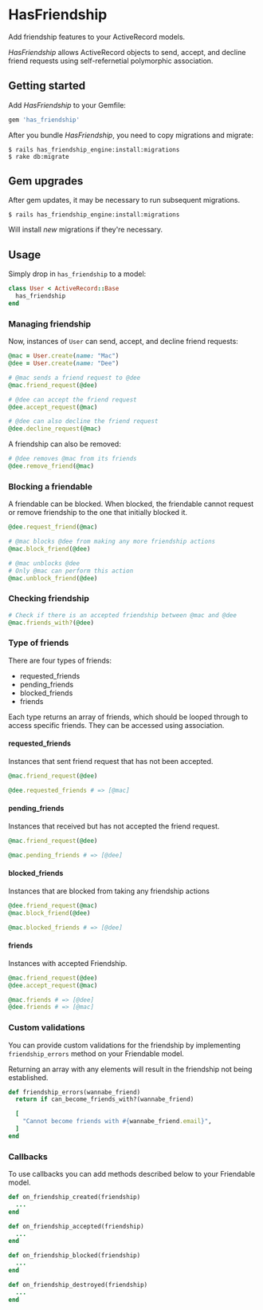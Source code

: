 # HasFriendship

Add friendship features to your ActiveRecord models.

*HasFriendship* allows ActiveRecord objects to send, accept, and decline friend requests using self-refernetial polymorphic association.

## Getting started

Add *HasFriendship* to your Gemfile:

```ruby
gem 'has_friendship'
```

After you bundle *HasFriendship*, you need to copy migrations and migrate:

    $ rails has_friendship_engine:install:migrations
    $ rake db:migrate

## Gem upgrades

After gem updates, it may be necessary to run subsequent migrations.

    $ rails has_friendship_engine:install:migrations

Will install _new_ migrations if they're necessary.

## Usage

Simply drop in `has_friendship` to a model:

```ruby
class User < ActiveRecord::Base
  has_friendship
end
```

### Managing friendship

Now, instances of `User` can send, accept, and decline friend requests:

```ruby
@mac = User.create(name: "Mac")
@dee = User.create(name: "Dee")

# @mac sends a friend request to @dee
@mac.friend_request(@dee)

# @dee can accept the friend request
@dee.accept_request(@mac)

# @dee can also decline the friend request
@dee.decline_request(@mac)
```

A friendship can also be removed:

```ruby
# @dee removes @mac from its friends
@dee.remove_friend(@mac)
```

### Blocking a friendable

A friendable can be blocked. When blocked, the friendable cannot request or
remove friendship to the one that initially blocked it.

```ruby
@dee.request_friend(@mac)

# @mac blocks @dee from making any more friendship actions
@mac.block_friend(@dee)

# @mac unblocks @dee
# Only @mac can perform this action
@mac.unblock_friend(@dee)
```

### Checking friendship

```ruby
# Check if there is an accepted friendship between @mac and @dee
@mac.friends_with?(@dee)
```

### Type of friends

There are four types of friends:

* requested_friends
* pending_friends
* blocked_friends
* friends

Each type returns an array of friends, which should be looped through to
access specific friends. They can be accessed using association.

#### requested_friends

Instances that sent friend request that has not been accepted.

```ruby
@mac.friend_request(@dee)

@dee.requested_friends # => [@mac]
```

#### pending_friends

Instances that received but has not accepted the friend request.

```ruby
@mac.friend_request(@dee)

@mac.pending_friends # => [@dee]
```

#### blocked_friends

Instances that are blocked from taking any friendship actions

```ruby
@dee.friend_request(@mac)
@mac.block_friend(@dee)

@mac.blocked_friends # => [@dee]
```

#### friends

Instances with accepted Friendship.

```ruby
@mac.friend_request(@dee)
@dee.accept_request(@mac)

@mac.friends # => [@dee]
@dee.friends # => [@mac]
```

### Custom validations

You can provide custom validations for the friendship
by implementing `friendship_errors` method on your Friendable model.

Returning an array with any elements will result in the friendship not being established.

```ruby
def friendship_errors(wannabe_friend)
  return if can_become_friends_with?(wannabe_friend)

  [
    "Cannot become friends with #{wannabe_friend.email}",
  ]
end
```

### Callbacks

To use callbacks you can add methods described below to your Friendable model.

```ruby
def on_friendship_created(friendship)
  ...
end

def on_friendship_accepted(friendship)
  ...
end

def on_friendship_blocked(friendship)
  ...
end

def on_friendship_destroyed(friendship)
  ...
end
```
